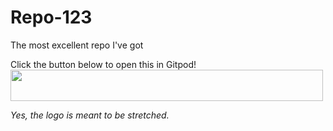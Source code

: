 # Repo-123
<p1>The most excellent repo I've got</p1>

<p1>Click the button below to open this in Gitpod!</p1>
<a href="https://gitpod.io/#https://github.com/miambino/Repo-123"><img src="https://avatars.githubusercontent.com/u/37021919?s=280&v=4"
style="width:500px;height:50px;" target="_blank" rel="noopener noreferrer"></a>
<!I really want to make this link open in a new tab, but It's not being cooperative!>
<p1><i>Yes, the logo is meant to be stretched.</i></p1>